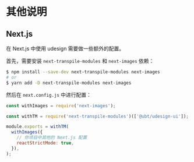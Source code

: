# 其他说明

## Next.js

在 Next.js 中使用 udesign 需要做一些额外的配置。

首先，需要安装 `next-transpile-modules` 和 `next-images` 依赖：

```bash
$ npm install --save-dev next-transpile-modules next-images
# or
$ yarn add -D next-transpile-modules next-images
```

然后在 `next.config.js` 中进行配置：

```js
const withImages = require('next-images');

const withTM = require('next-transpile-modules')(['@ubt/udesign-ui']);

module.exports = withTM(
  withImages({
    // 你项目中其他的 Next.js 配置
    reactStrictMode: true,
  }),
);
```
